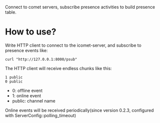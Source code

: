 Connect to comet servers, subscribe presence activities to build presence table.

# How to use?

Write HTTP client to connect to the icomet-server, and subscribe to presence events like:

	curl "http://127.0.0.1:8000/psub"

The HTTP client will receive endless chunks like this:

	1 public
	0 public

* 0: offline event
* 1: online event
* public: channel name

Online events will be received periodically(since version 0.2.3, configured with ServerConfig::polling_timeout)


